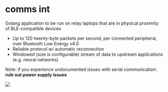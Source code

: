 # comms int

Golang application to be run on relay laptops that are in physical proximity of BLE-compatible devices

- Up to 120 twenty-byte packets per second, per connected peripheral, over Bluetooth Low Energy v4.0
- Reliable protocol w/ automatic reconnection
- Windowed (size is configurable) stream of data to upstream applications (e.g. neural networks)

Note: if you experience undocumented issues with serial communication: <b>rule out power supply issues</b>

![](https://user-images.githubusercontent.com/40201586/106851817-e2040d80-66f1-11eb-819b-36ccb35d8eb6.png)
